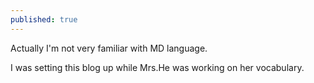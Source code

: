 ```yaml
---
published: true
---
```

Actually I'm not very familiar with MD language.

I was setting this blog up while Mrs.He was working on her vocabulary. 